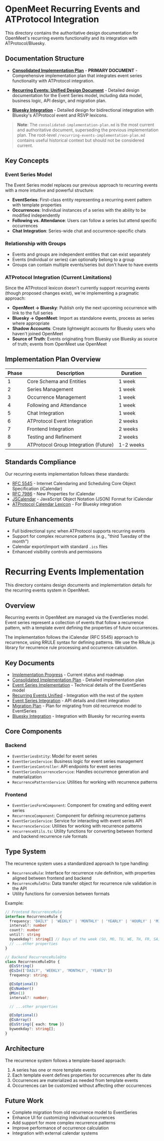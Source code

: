 # OpenMeet Recurring Events and ATProtocol Integration

This directory contains the authoritative design documentation for OpenMeet's recurring events functionality and its integration with ATProtocol/Bluesky.

## Documentation Structure

- [**Consolidated Implementation Plan**](./consolidated-implementation-plan.md) - **PRIMARY DOCUMENT** - Comprehensive implementation plan that integrates event series functionality with ATProtocol integration.

- [**Recurring Events: Unified Design Document**](./recurring-events-unified.md) - Detailed design documentation for the Event Series model, including data model, business logic, API design, and migration plan.

- [**Bluesky Integration**](./bluesky-integration.md) - Detailed design for bidirectional integration with Bluesky's ATProtocol event and RSVP lexicons.

> **Note**: The `consolidated-implementation-plan.md` is the most current and authoritative document, superseding the previous implementation plan. The root-level `/recurring-events-implementation-plan.md` contains useful historical context but should not be considered current.

## Key Concepts

### Event Series Model

The Event Series model replaces our previous approach to recurring events with a more intuitive and powerful structure:

- **EventSeries**: First-class entity representing a recurring event pattern with template properties
- **Occurrences**: Individual instances of a series with the ability to be modified independently
- **Following vs. Attendance**: Users can follow a series but attend specific occurrences
- **Chat Integration**: Series-wide chat and occurrence-specific chats

### Relationship with Groups

- Events and groups are independent entities that can exist separately
- Events (individual or series) can optionally belong to a group
- Groups can contain multiple events/series but don't have to have events

### ATProtocol Integration (Current Limitations)

Since the ATProtocol lexicon doesn't currently support recurring events (though proposed changes exist), we're implementing a pragmatic approach:

- **OpenMeet → Bluesky**: Publish only the next upcoming occurrence with link to the full series
- **Bluesky → OpenMeet**: Import as standalone events, process as series where appropriate
- **Shadow Accounts**: Create lightweight accounts for Bluesky users who haven't joined OpenMeet
- **Source of Truth**: Events originating from Bluesky use Bluesky as source of truth; events from OpenMeet use OpenMeet

## Implementation Plan Overview

| Phase | Description | Duration |
|-------|-------------|----------|
| 1 | Core Schema and Entities | 1 week |
| 2 | Series Management | 1 week |
| 3 | Occurrence Management | 1 week |
| 4 | Following and Attendance | 1 week |
| 5 | Chat Integration | 1 week |
| 6 | ATProtocol Event Integration | 2 weeks |
| 7 | Frontend Integration | 2 weeks |
| 8 | Testing and Refinement | 2 weeks |
| 9 | ATProtocol Group Integration (Future) | 1-2 weeks |

## Standards Compliance

Our recurring events implementation follows these standards:

- [RFC 5545](https://datatracker.ietf.org/doc/html/rfc5545) - Internet Calendaring and Scheduling Core Object Specification (iCalendar)
- [RFC 7986](https://datatracker.ietf.org/doc/html/rfc7986) - New Properties for iCalendar
- [JSCalendar](https://datatracker.ietf.org/doc/html/rfc8984) - JavaScript Object Notation (JSON) Format for iCalendar
- [ATProtocol Calendar Lexicon](https://atproto.com/lexicons) - For Bluesky integration

## Future Enhancements

- Full bidirectional sync when ATProtocol supports recurring events
- Support for complex recurrence patterns (e.g., "third Tuesday of the month")
- Calendar export/import with standard `.ics` files
- Enhanced visibility controls and permissions

# Recurring Events Implementation

This directory contains design documents and implementation details for the recurring events system in OpenMeet.

## Overview

Recurring events in OpenMeet are managed via the EventSeries model. Event series represent a collection of events that follow a recurrence pattern, with a template event defining the properties of future occurrences.

The implementation follows the iCalendar (RFC 5545) approach to recurrence, using RRULE syntax for defining patterns. We use the RRule.js library for recurrence rule processing and occurrence calculation.

## Key Documents

- [Implementation Progress](./implementation-progress.md) - Current status and roadmap
- [Consolidated Implementation Plan](./consolidated-implementation-plan.md) - Detailed implementation plan
- [Event Series Implementation](./event-series-implementation.md) - Technical details of the EventSeries model
- [Recurring Events Unified](./recurring-events-unified.md) - Integration with the rest of the system
- [Event Series Integration](./event-series-integration.md) - API details and client integration
- [Migration Plan](./migration-plan.md) - Plan for migrating from old recurrence model to EventSeries
- [Bluesky Integration](./bluesky-integration.md) - Integration with Bluesky for recurring events

## Core Components

### Backend

- `EventSeriesEntity`: Model for event series
- `EventSeriesService`: Business logic for event series management
- `EventSeriesController`: API endpoints for event series
- `EventSeriesOccurrenceService`: Handles occurrence generation and materialization
- `RecurrencePatternService`: Utilities for working with recurrence patterns

### Frontend

- `EventSeriesFormComponent`: Component for creating and editing event series
- `RecurrenceComponent`: Component for defining recurrence patterns
- `EventSeriesService`: Service for interacting with event series API
- `RecurrenceService`: Utilities for working with recurrence patterns
- `recurrenceUtils.ts`: Utility functions for converting between frontend and backend recurrence rule formats

## Type System

The recurrence system uses a standardized approach to type handling:

- `RecurrenceRule`: Interface for recurrence rule definition, with properties aligned between frontend and backend
- `RecurrenceRuleDto`: Data transfer object for recurrence rule validation in the API
- Utility functions for conversion between formats

Example:
```typescript
// Frontend RecurrenceRule
interface RecurrenceRule {
  frequency: 'DAILY' | 'WEEKLY' | 'MONTHLY' | 'YEARLY' | 'HOURLY' | 'MINUTELY' | 'SECONDLY'
  interval?: number
  count?: number
  until?: string
  byweekday?: string[] // Days of the week (SU, MO, TU, WE, TH, FR, SA)
  // ...other properties
}

// Backend RecurrenceRuleDto
class RecurrenceRuleDto {
  @IsString()
  @IsIn(['DAILY', 'WEEKLY', 'MONTHLY', 'YEARLY'])
  frequency: string;

  @IsOptional()
  @IsNumber()
  @Min(1)
  interval?: number;

  // ...other properties

  @IsOptional()
  @IsArray()
  @IsString({ each: true })
  byweekday?: string[];
}
```

## Architecture

The recurrence system follows a template-based approach:

1. A series has one or more template events
2. Each template event defines properties for occurrences after its date
3. Occurrences are materialized as needed from template events
4. Occurrences can be customized without affecting other occurrences

## Future Work

- Complete migration from old recurrence model to EventSeries
- Enhance UI for customizing individual occurrences
- Add support for more complex recurrence patterns
- Improve performance of occurrence calculation
- Integration with external calendar systems